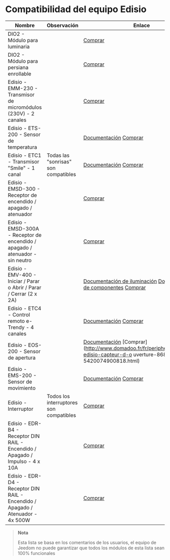 # Compatibilidad del equipo Edisio

| Nombre                     | Observación                | Enlace                     |
|-------------------------|-------------------------|--------------------------|
| DIO2 - Módulo para luminaria     |                         | [Comprar](http://www.domadoo.fr/fr/peripheriques/3161-dio2-module-sans-fil-pour-luminaire-5411478001423.html)            |
| DIO2 - Módulo para persiana enrollable     |                         | [Comprar](http://www.domadoo.fr/fr/home/3165-dio2-module-sans-fil-pour-volet-roulant-5411478001416.html)                 |
| Edisio - EMM-230 - Transmisor de micromódulos (230V) - 2 canales     |                         | [Comprar](http://www.domadoo.fr/fr/peripheriques/2777-edisio-emetteur-8683-mhz-micromodule-230v-2-canaux-5420074900702.html)                     |
| Edisio - ETS-200 - Sensor de temperatura     |                         | [Documentación](https://doc.jeedom.com/es_ES/edisio/edisio.ETS-200_-_Capteur_de_température.html) [Comprar](http://www.domadoo.fr/fr/peripheriques/2788-edisio-capteur-de-temperature-8683mhz-5420074900825.html)          |
| Edisio - ETC1 - Transmisor "Smile" - 1 canal        | Todas las "sonrisas" son compatibles   | [Documentación](https://doc.jeedom.com/es_ES/edisio/edisio.ETC1_-_Télécommande_Smile.html) [Comprar](http://www.domadoo.fr/fr/peripheriques/2782-edisio-emetteur-8683-mhz-smile-bleu-1-canal-5420074900757.html)    |
| Edisio - EMSD-300 - Receptor de encendido / apagado / atenuador    |                         | [Comprar](http://www.domadoo.fr/fr/peripheriques/2779-edisio-recepteur-8683-mhz-marchearretdimmer-5420074900726.html)    |
| Edisio - EMSD-300A - Receptor de encendido / apagado / atenuador - sin neutro |                         | [Comprar](http://www.domadoo.fr/fr/peripheriques/2780-edisio-recepteur-8683-mhz-marchearretdimmer-sans-phase-neutre-5420074900733.html)          |
| Edisio - EMV-400 - Iniciar / Parar o Abrir / Parar / Cerrar (2 x 2A)   |                         | [Documentación de iluminación](https://doc.jeedom.com/es_ES/edisio/edisio.EMV-400_-_Eclairage.html) [Documentación de componentes](https://doc.jeedom.com/es_ES/edisio/edisio.EMV-400_-_Volet.html) [Comprar](http://www.domadoo.fr/fr/peripheriques/2781-edisio-recepteur-8683-mhz-2x-marchearret-ou-ouvrirstopfermer-2-x-2a-5420074900740.html)    |
| Edisio - ETC4 - Control remoto e-Trendy - 4 canales        |                         | [Documentación](https://www.jeedom.fr/doc/documentation/edisio-modules/es_ES/doc-edisio-modules-edisio.ETC4_-_Télécommande.html) [Comprar](http://www.domadoo.fr/fr/peripheriques/2785-edisio-telecommande-e-trendy-8683-mhz-4-canaux-5420074900788.html) |
| Edisio - EOS-200 - Sensor de apertura     |                         | [Documentación](https://www.jeedom.fr/doc/documentation/edisio-modules/es_ES/doc-edisio-modules-edisio.EOS-200_-_Capteur_d'ouverture.html) [Comprar](http://www.domadoo.fr/fr/peripheriques/2787-edisio-capteur-d-o uverture-8683mhz-5420074900818.html)             |
| Edisio - EMS-200 - Sensor de movimiento     |                         | [Documentación](https://www.jeedom.fr/doc/documentation/edisio-modules/es_ES/doc-edisio-modules-edisio.EMS-200_-_Capteur_de_mouvement.html) [Comprar](http://www.domadoo.fr/fr/peripheriques/2789-edisio-capteur-de-mouvement-8683mhz-5420074900832.html)            |
| Edisio - Interruptor   | Todos los interruptores son compatibles | [Comprar](http://www.domadoo.fr/fr/recherche?controller=search&orderby=position&orderway=desc&search_query=EDISIO+Interrupteur&submit_search=)   |
| Edisio - EDR-B4 - Receptor DIN RAIL - Encendido / Apagado / Impulso - 4 x 10A       |                         | [Comprar](http://www.domadoo.fr/fr/peripheriques/2773-edisio-recepteur-din-rail-8683-mhz-marchearretimpulsionnel-4-x-10a-5420074900030.html)     |
| Edisio - EDR-D4 - Receptor DIN RAIL - Encendido / Apagado / Atenuador - 4x 500W       |                         | [Comprar](http://www.domadoo.fr/fr/peripheriques/2774-edisio-recepteur-din-rail-8683-mhz-marchearretdimmer-4-x-500w--5420074900047.html)         |



> **Nota**
>
> Esta lista se basa en los comentarios de los usuarios, el equipo de Jeedom no puede garantizar que todos los módulos de esta lista sean 100% funcionales
